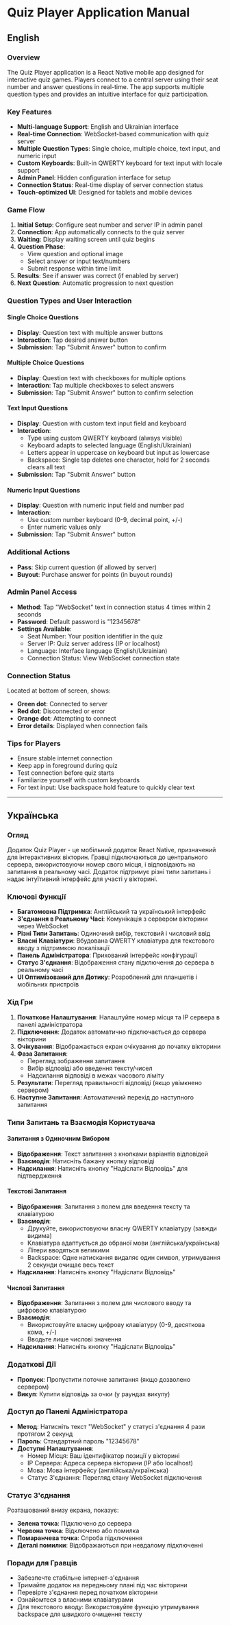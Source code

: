 # Quiz Player Application Manual

## English

### Overview
The Quiz Player application is a React Native mobile app designed for interactive quiz games. Players connect to a central server using their seat number and answer questions in real-time. The app supports multiple question types and provides an intuitive interface for quiz participation.

### Key Features
- **Multi-language Support**: English and Ukrainian interface
- **Real-time Connection**: WebSocket-based communication with quiz server
- **Multiple Question Types**: Single choice, multiple choice, text input, and numeric input
- **Custom Keyboards**: Built-in QWERTY keyboard for text input with locale support
- **Admin Panel**: Hidden configuration interface for setup
- **Connection Status**: Real-time display of server connection status
- **Touch-optimized UI**: Designed for tablets and mobile devices

### Game Flow
1. **Initial Setup**: Configure seat number and server IP in admin panel
2. **Connection**: App automatically connects to the quiz server
3. **Waiting**: Display waiting screen until quiz begins
4. **Question Phase**: 
   - View question and optional image
   - Select answer or input text/numbers
   - Submit response within time limit
5. **Results**: See if answer was correct (if enabled by server)
6. **Next Question**: Automatic progression to next question

### Question Types and User Interaction

#### Single Choice Questions
- **Display**: Question text with multiple answer buttons
- **Interaction**: Tap desired answer button
- **Submission**: Tap "Submit Answer" button to confirm

#### Multiple Choice Questions  
- **Display**: Question text with checkboxes for multiple options
- **Interaction**: Tap multiple checkboxes to select answers
- **Submission**: Tap "Submit Answer" button to confirm selection

#### Text Input Questions
- **Display**: Question with custom text input field and keyboard
- **Interaction**: 
  - Type using custom QWERTY keyboard (always visible)
  - Keyboard adapts to selected language (English/Ukrainian)
  - Letters appear in uppercase on keyboard but input as lowercase
  - Backspace: Single tap deletes one character, hold for 2 seconds clears all text
- **Submission**: Tap "Submit Answer" button

#### Numeric Input Questions
- **Display**: Question with numeric input field and number pad
- **Interaction**:
  - Use custom number keyboard (0-9, decimal point, +/-)
  - Enter numeric values only
- **Submission**: Tap "Submit Answer" button

### Additional Actions
- **Pass**: Skip current question (if allowed by server)
- **Buyout**: Purchase answer for points (in buyout rounds)

### Admin Panel Access
- **Method**: Tap "WebSocket" text in connection status 4 times within 2 seconds
- **Password**: Default password is "12345678"
- **Settings Available**:
  - Seat Number: Your position identifier in the quiz
  - Server IP: Quiz server address (IP or localhost)
  - Language: Interface language (English/Ukrainian)
  - Connection Status: View WebSocket connection state

### Connection Status
Located at bottom of screen, shows:
- **Green dot**: Connected to server
- **Red dot**: Disconnected or error
- **Orange dot**: Attempting to connect
- **Error details**: Displayed when connection fails

### Tips for Players
- Ensure stable internet connection
- Keep app in foreground during quiz
- Test connection before quiz starts
- Familiarize yourself with custom keyboards
- For text input: Use backspace hold feature to quickly clear text

---

## Українська

### Огляд
Додаток Quiz Player - це мобільний додаток React Native, призначений для інтерактивних вікторин. Гравці підключаються до центрального сервера, використовуючи номер свого місця, і відповідають на запитання в реальному часі. Додаток підтримує різні типи запитань і надає інтуїтивний інтерфейс для участі у вікторині.

### Ключові Функції
- **Багатомовна Підтримка**: Англійський та український інтерфейс
- **З'єднання в Реальному Часі**: Комунікація з сервером вікторини через WebSocket
- **Різні Типи Запитань**: Одиночний вибір, текстовий і числовий ввід
- **Власні Клавіатури**: Вбудована QWERTY клавіатура для текстового вводу з підтримкою локалізації
- **Панель Адміністратора**: Прихований інтерфейс конфігурації
- **Статус З'єднання**: Відображення стану підключення до сервера в реальному часі
- **UI Оптимізований для Дотику**: Розроблений для планшетів і мобільних пристроїв

### Хід Гри
1. **Початкове Налаштування**: Налаштуйте номер місця та IP сервера в панелі адміністратора
2. **Підключення**: Додаток автоматично підключається до сервера вікторини
3. **Очікування**: Відображається екран очікування до початку вікторини
4. **Фаза Запитання**: 
   - Перегляд зображення запитання 
   - Вибір відповіді або введення тексту/чисел
   - Надсилання відповіді в межах часового ліміту
5. **Результати**: Перегляд правильності відповіді (якщо увімкнено сервером)
6. **Наступне Запитання**: Автоматичний перехід до наступного запитання

### Типи Запитань та Взаємодія Користувача

#### Запитання з Одиночним Вибором
- **Відображення**: Текст запитання з кнопками варіантів відповідей
- **Взаємодія**: Натисніть бажану кнопку відповіді
- **Надсилання**: Натисніть кнопку "Надіслати Відповідь" для підтвердження

#### Текстові Запитання
- **Відображення**: Запитання з полем для введення тексту та клавіатурою
- **Взаємодія**: 
  - Друкуйте, використовуючи власну QWERTY клавіатуру (завжди видима)
  - Клавіатура адаптується до обраної мови (англійська/українська)
  - Літери вводяться великими
  - Backspace: Одне натискання видаляє один символ, утримування 2 секунди очищає весь текст
- **Надсилання**: Натисніть кнопку "Надіслати Відповідь"

#### Числові Запитання
- **Відображення**: Запитання з полем для числового вводу та цифровою клавіатурою
- **Взаємодія**:
  - Використовуйте власну цифрову клавіатуру (0-9, десяткова кома, +/-)
  - Вводьте лише числові значення
- **Надсилання**: Натисніть кнопку "Надіслати Відповідь"

### Додаткові Дії
- **Пропуск**: Пропустити поточне запитання (якщо дозволено сервером)
- **Викуп**: Купити відповідь за очки (у раундах викупу)

### Доступ до Панелі Адміністратора
- **Метод**: Натисніть текст "WebSocket" у статусі з'єднання 4 рази протягом 2 секунд
- **Пароль**: Стандартний пароль "12345678"
- **Доступні Налаштування**:
  - Номер Місця: Ваш ідентифікатор позиції у вікторині
  - IP Сервера: Адреса сервера вікторини (IP або localhost)
  - Мова: Мова інтерфейсу (англійська/українська)
  - Статус З'єднання: Перегляд стану WebSocket підключення

### Статус З'єднання
Розташований внизу екрана, показує:
- **Зелена точка**: Підключено до сервера
- **Червона точка**: Відключено або помилка
- **Помаранчева точка**: Спроба підключення
- **Деталі помилки**: Відображаються при невдалому підключенні

### Поради для Гравців
- Забезпечте стабільне інтернет-з'єднання
- Тримайте додаток на передньому плані під час вікторини
- Перевірте з'єднання перед початком вікторини
- Ознайомтеся з власними клавіатурами
- Для текстового вводу: Використовуйте функцію утримування backspace для швидкого очищення тексту
